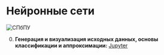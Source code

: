 # Нейронные сети

![СПбПУ](http://www.spbstu.ru/university/organizational-documents/corporate-identity/identity-files/logo_main.png)

0. __Генерация и визуализация исходных данных, основы классификации и аппроксимации:__
[Jupyter](http://nbviewer.jupyter.org/github/vaddya/neural-networks/blob/master/lab0/code/lab0.ipynb)